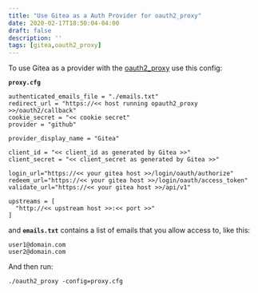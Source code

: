 ```yaml
---
title: "Use Gitea as a Auth Provider for oauth2_proxy"
date: 2020-02-17T18:50:04-04:00
draft: false
description: ''
tags: [gitea,oauth2_proxy]
---
```


To use Gitea as a provider with the [oauth2_proxy](https://github.com/pusher/oauth2_proxy/) use this config:

<b>`proxy.cfg`</b>

```
authenticated_emails_file = "./emails.txt"
redirect_url = "https://<< host running opauth2_proxy >>/oauth2/callback"
cookie_secret = "<< cookie secret"
provider = "github"

provider_display_name = "Gitea"

client_id = "<< client_id as generated by Gitea >>"
client_secret = "<< client_secret as generated by Gitea >>"

login_url="https://<< your gitea host >>/login/oauth/authorize"
redeem_url="https://<< your gitea host >>/login/oauth/access_token"
validate_url="https://<< your gitea host >>/api/v1"

upstreams = [
  "http://<< upstream host >>:<< port >>"
]
```

and <b>`emails.txt`</b> contains a list of emails that you allow access to, like this:

```
user1@domain.com
user2@domain.com
```

And then run:

`./oauth2_proxy -config=proxy.cfg`